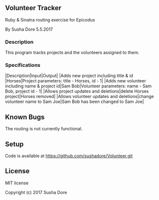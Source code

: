 ## Volunteer Tracker
Ruby & Sinatra routing exercise for Epicodus

By Susha Dore 5.5.2017
### Description

This program tracks projects and the volunteers assigned to them.
### Specifications

|Description|Input|Output|
|Adds new project including title & id |Horses|Project parameters: title - Horses, id - 1|
|Adds new volunteer including name & project id|Sam Bob|Volunteer parameters: name - Sam Bob, project id - 1|
|Allows project updates and deletions|delete Horses project|Horses removed|
|Allows volunteer updates and deletions|change volunteer name to Sam Joe|Sam Bob has been changed to Sam Joe|

## Known Bugs

The routing is not currently functional.

## Setup

Code is available at https://github.com/sushadore/Volunteer.git

## License
MIT license


Copyright (c) 2017 Susha Dore
